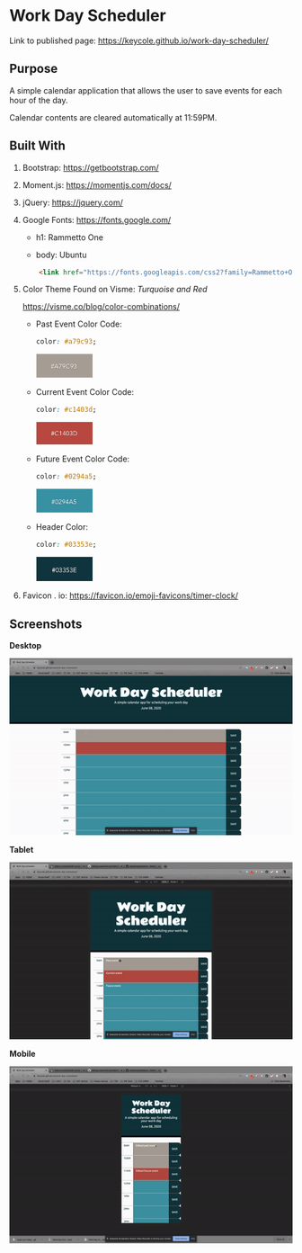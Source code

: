 # Work Day Scheduler

Link to published page: https://keycole.github.io/work-day-scheduler/

## Purpose


A simple calendar application that allows the user to save events for each hour of the day.

Calendar contents are cleared automatically at 11:59PM.


## Built With


1. Bootstrap: https://getbootstrap.com/

1. Moment.js: https://momentjs.com/docs/

1. jQuery: https://jquery.com/

1. Google Fonts: https://fonts.google.com/

    - h1: Rammetto One

    - body: Ubuntu


    ```html
        <link href="https://fonts.googleapis.com/css2?family=Rammetto+One&family=Ubuntu&display=swap" rel="stylesheet">
    ````

1. Color Theme Found on Visme: _Turquoise and Red_ 

    https://visme.co/blog/color-combinations/
    - Past Event Color Code: 
        ```css
        color: #a79c93;
        ```

        <img src="./assets/readme-images/a79c93.png" width="100">

    - Current Event Color Code:
        ```css
        color: #c1403d;
        ```

        <img src="./assets/readme-images/c1403d.png" width="100">

    - Future Event Color Code:
        ```css
        color: #0294a5;
        ```

        <img src="./assets/readme-images/0294a5.png" width="100">

    - Header Color:
        ```css
        color: #03353e;
        ```

        <img src="./assets/readme-images/03353e.png" width="100">


1. Favicon . io: https://favicon.io/emoji-favicons/timer-clock/


## Screenshots

**Desktop**


![Desktop GIF](./assets/readme-images/desktopCalendarApp.gif)


**Tablet**


![Tablet GIF](./assets/readme-images/tabletCalendarApp.gif)


**Mobile**


![Mobile GIF](./assets/readme-images/mobileCalendarApp.gif)